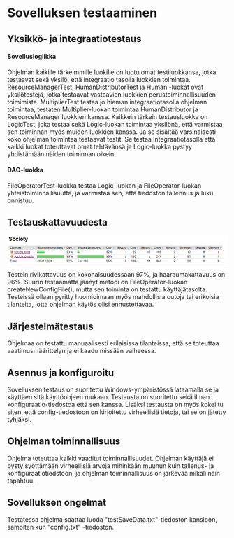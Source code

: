 # Sovelluksen testaaminen

## Yksikkö- ja integraatiotestaus
#### Sovelluslogiikka
Ohjelman kaikille tärkeimmille luokille on luotu omat testiluokkansa, jotka testaavat sekä yksilö, että integraatio tasolla luokkien toimintaa.  ResourceManagerTest, HumanDistributorTest ja Human -luokat ovat yksilötestejä, jotka testaavat vastaavien luokkien perustoiminnallisuuden toimimista. MultiplierTest testaa jo hieman integraatiotasolla ohjelman toimintaa, testaten Multiplier-luokan toimintaa HumanDistributor ja ResourceManager luokkien kanssa. Kaikkein tärkein testausluokka on LogicTest, joka testaa sekä Logic-luokan toimintaa yksilönä, että varmistaa sen toiminnan myös muiden luokkien kanssa. Ja se sisältää varsinaisesti koko ohjelman toimintaa testaavat testit. Se testaa integraatiotasolla että kaikki luokat toteuttavat omat tehtävänsä ja Logic-luokka pystyy yhdistämään näiden toiminnan oikein.

#### DAO-luokka
FileOperatorTest-luokka testaa Logic-luokan ja FileOperator-luokan yhteistoiminnallisuutta, ja varmistaa sen, että tiedoston tallennus ja luku onnistuu.

## Testauskattavuudesta
<img src="https://github.com/PinguKoodi/otm-harjoitustyo/blob/master/dokumentointi/Grafiikat/Testauskattavuus.PNG"/>
Testein rivikattavuus on kokonaisuudessaan 97%, ja haaraumakattavuus on 96%. Suurin testaamatta jäänyt metodi on FileOperator-luokan createNewConfigFile(), mutta sen toiminta on testattu käyttäjätasolta. Testeissä ollaan pyritty huomioimaan myös mahdollisia outoja tai erikoisia tilanteita, jotta ohjelman käytös olisi ennustettavaa.

## Järjestelmätestaus
Ohjelmaa on testattu manuaalisesti erilaisissa tilanteissa, että se toteuttaa vaatimusmäärittelyn ja ei kaadu missään vaiheessa.

## Asennus ja konfiguroitu
Sovelluksen testaus on suoritettu Windows-ympäristössä lataamalla se ja käyttäen sitä käyttöohjeen mukaan. Testausta on suoritettu sekä ilman konfiguraatio-tiedostoa että sen kanssa. Lisäksi testausta on myös kokeiltu siten, että config-tiedostoon on kirjoitettu virheellisiä tietoja, tai se on jätetty tyhjäksi.

## Ohjelman toiminnallisuus
Ohjelma toteuttaa kaikki vaaditut toiminnallisuudet. Ohjelman käyttäjä ei pysty syöttämään virheellisiä arvoja mihinkään muuhun kuin tallenus- ja konfiguraatiotiedstoon, ja ohjelman toiminnallisuus on järkevää mikäli näin tapahtuu.

## Sovelluksen ongelmat
Testatessa ohjelma saattaa luoda "testSaveData.txt"-tiedoston kansioon, samoiten kun "config.txt" -tiedoston.
